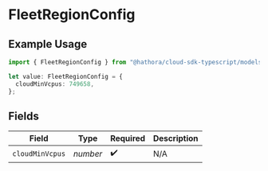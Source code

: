 # FleetRegionConfig

## Example Usage

```typescript
import { FleetRegionConfig } from "@hathora/cloud-sdk-typescript/models/components";

let value: FleetRegionConfig = {
  cloudMinVcpus: 749658,
};
```

## Fields

| Field              | Type               | Required           | Description        |
| ------------------ | ------------------ | ------------------ | ------------------ |
| `cloudMinVcpus`    | *number*           | :heavy_check_mark: | N/A                |